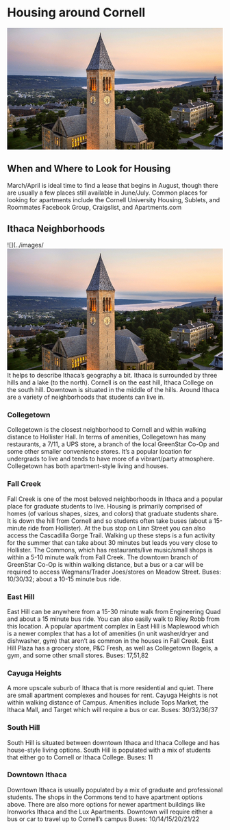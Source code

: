 # Housing around Cornell 

![](Cornell_University.jpg)

## When and Where to Look for Housing 
March/April is ideal time to find a lease that begins in August, though there are usually a few places still available in June/July. Common places for looking for apartments include the Cornell University Housing, Sublets, and Roommates Facebook Group, Craigslist, and Apartments.com


## Ithaca Neighborhoods 
![](../images/![](Cornell_University.jpg)
It helps to describe Ithaca’s geography a bit. Ithaca is surrounded by three hills and a lake (to the north). Cornell is on the east hill, Ithaca College on the south hill. Downtown is situated in the middle of the hills. Around Ithaca are a variety of neighborhoods that students can live in. 



### Collegetown
Collegetown is the closest neighborhood to Cornell and within walking distance to Hollister Hall. In terms of amenities, Collegetown has many restaurants, a 7/11, a UPS store, a branch of the local GreenStar Co-Op and some other smaller convenience stores. It’s a popular location for undergrads to live and tends to have more of a vibrant/party atmosphere. Collegetown has both apartment-style living and houses. 

### Fall Creek
Fall Creek is one of the most beloved neighborhoods in Ithaca and a popular place for graduate students to live. Housing is primarily comprised of homes (of various shapes, sizes, and colors) that graduate students share. It is down the hill from Cornell and so students often take buses (about a 15-minute ride from Hollister). At the bus stop on Linn Street you can also access the Cascadilla Gorge Trail. Walking up these steps is a fun activity for the summer that can take about 30 minutes but leads you very close to Hollister. The Commons, which has restaurants/live music/small shops is within a 5-10 minute walk from Fall Creek. The downtown branch of GreenStar Co-Op is within walking distance, but a bus or a car will be required to access Wegmans/Trader Joes/stores on Meadow Street. Buses: 10/30/32; about a 10-15 minute bus ride. 

### East Hill
East Hill can be anywhere from a 15-30 minute walk from Engineering Quad and about a 15 minute bus ride. You can also easily walk to Riley Robb from this location. A popular apartment complex in East Hill is Maplewood which is a newer complex that has a lot of amenities (in unit washer/dryer and dishwasher, gym) that aren’t as common in the houses in Fall Creek. East Hill Plaza has a grocery store, P&C Fresh, as well as Collegetown Bagels, a gym, and some other small stores. Buses: 17,51,82 

### Cayuga Heights
A more upscale suburb of Ithaca that is more residential and quiet. There are small apartment complexes and houses for rent. Cayuga Heights is not within walking distance of Campus. Amenities include Tops Market, the Ithaca Mall, and Target which will require a bus or car. Buses:  30/32/36/37

### South Hill
South Hill is situated between downtown Ithaca and Ithaca College and has house-style living options. South Hill is populated with a mix of students that either go to Cornell or Ithaca College. Buses: 11

### Downtown Ithaca
Downtown Ithaca is usually populated by a mix of graduate and professional students. The shops in the Commons tend to have apartment options above. There are also more options for newer apartment buildings like Ironworks Ithaca and the Lux Apartments. Downtown will require either a bus or car to travel up to Cornell’s campus Buses: 10/14/15/20/21/22  


